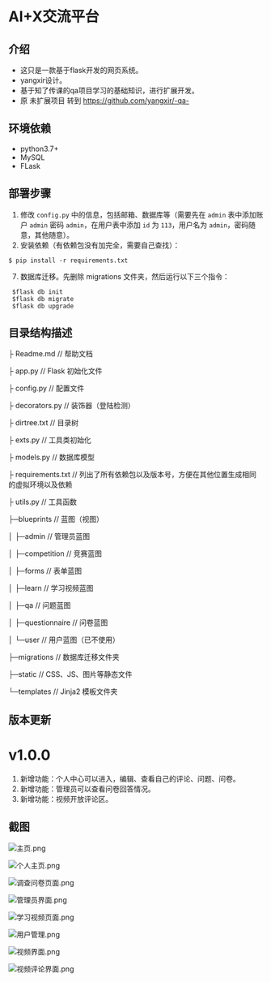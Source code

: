 # AI+X交流平台

## 介绍
- 这只是一款基于flask开发的网页系统。
- yangxir设计。
- 基于知了传课的qa项目学习的基础知识，进行扩展开发。
- 原 未扩展项目 转到 https://github.com/yangxir/-qa-

## 环境依赖
- python3.7+
- MySQL
- FLask

## 部署步骤
1. 修改 `config.py` 中的信息，包括邮箱、数据库等（需要先在 `admin` 表中添加账户 `admin` 密码 `admin`，在用户表中添加 `id` 为 `113`，用户名为 `admin`，密码随意，其他随意）。
2. 安装依赖（有依赖包没有加完全，需要自己查找）：
```
$ pip install -r requirements.txt
```
7. 数据库迁移。先删除 migrations 文件夹，然后运行以下三个指令：
 ```
  $flask db init
  $flask db migrate
  $flask db upgrade
  ```

## 目录结构描述
├ Readme.md                  // 帮助文档

├ app.py                     // Flask 初始化文件

├ config.py                  // 配置文件

├ decorators.py              // 装饰器（登陆检测）

├ dirtree.txt                // 目录树

├ exts.py                    // 工具类初始化

├ models.py                  // 数据库模型

├ requirements.txt           // 列出了所有依赖包以及版本号，方便在其他位置生成相同的虚拟环境以及依赖

├ utils.py                   // 工具函数

├─blueprints                 // 蓝图（视图）

│ ├─admin                    // 管理员蓝图

│ ├─competition              // 竞赛蓝图

│ ├─forms                    // 表单蓝图

│ ├─learn                    // 学习视频蓝图

│ ├─qa                       // 问题蓝图

│ ├─questionnaire            // 问卷蓝图

│ └─user                     // 用户蓝图（已不使用）

├─migrations                // 数据库迁移文件夹 

├─static                    // CSS、JS、图片等静态文件

└─templates                 // Jinja2 模板文件夹


## 版本更新
# v1.0.0
1. 新增功能：个人中心可以进入，编辑、查看自己的评论、问题、问卷。
2. 新增功能：管理员可以查看问卷回答情况。
3. 新增功能：视频开放评论区。


## 截图
![主页.png](https://s2.loli.net/2023/04/17/Su9IvAVnzJeUabr.png)

![个人主页.png](https://s2.loli.net/2023/04/17/6oquDryjEApbKRC.png)

![调查问卷页面.png](https://s2.loli.net/2023/04/17/hNSgDHWiavkuBZ9.png)

![管理员界面.png](https://s2.loli.net/2023/04/17/pCHmIcoF5hq1l9U.png)

![学习视频页面.png](https://s2.loli.net/2023/04/17/yuYXIB8nOjhPWHR.png)

![用户管理.png](https://s2.loli.net/2023/04/17/ZkYNp37eb9gsWHK.png)

![视频界面.png](https://s2.loli.net/2023/04/17/LWAj9KdMxaRu4Jw.png)

![视频评论界面.png](https://s2.loli.net/2023/04/17/dH1VlweFvEbG98f.png)